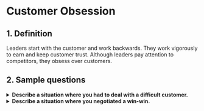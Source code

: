 # Customer Obsession
## 1. Definition
Leaders start with the customer and work backwards. They work vigorously to earn and keep customer trust. Although leaders pay attention to competitors, they obsess over customers.

## 2. Sample questions
<details>
<summary><b>Describe a situation where you had to deal with a difficult customer.</b></summary>
<ul>
    <li>
        <b>Situation: </b><br>
        - Software Engineer for a healthcare company<br>
        - In charge of a feature which is about looking for the nearest hospitals in a fixed distance. At first, it worked fine as the search list is sorted in alphabetical order. But when search for a specific hospital starting with 'T' or 'V', it caused problems (crash)<br>
        - The key client felt dissatisfied with it because it was a crucial feature for patients to look up for hospitals in case of emergency<br>
    </li>
    <li>
        <b>Task:</b><br>
        - The feature is deployed on Production Env with Acceptance test -> how important the situation is<br>
        - My task was to identify the root cause of the issues, propose a solution, and implement it to improve the system's performance, ensuring the client could use the app without any issues.<br>
    </li>
    <li>
        <b>Action:</b><br>
        - I began by analyzing the system to pinpoint bottlenecks. This involved reviewing execution plans, examining data retrieval processes, and auditing the entire workflow.<br>
        - Upon identifying the issues, I realized that the table in database is not correctly indexed and pageing<br>
        - To quickly address the client's concerns, I prioritized the implementation of these changes and worked over night to ensure minimal downtime.<br>
        - I maintained transparent and regular communication with the client, providing updates on progress and suggesting new filters that can improve the search engine. I also received their feedback to ensure the solutions met their expectations.<br>
    </li>
    <li>
        <b>Result</b><br>
        - Led to a 19% improvement in execution time and searching<br>
        - The client was satisfied with the increased performance and happy about new features I suggested, gaining their trusts
    </li>
</ul>
</details>

<details>
<summary><b>Describe a situation where you negotiated a win-win.</b></summary>
<ul>
    <li>
        <b>Situation: </b><br>
        - Data Engineer at Bank, marketing team needed access to real-time data analytics to launch a new campaign<br>
        - Data infrastructure was not equipped to handle the increased load without impacting the performance of other critical systems.<br>
        - Created a conflict between the marketing team's needs and the ability to maintain system stability since it run daily.<br>
    </li>
    <li>
        <b>Task:</b><br>
        - Negotiate a solution that would allow the marketing team to access the necessary real-time data without compromising the performance and stability of our data infrastructure<br>
    </li>
    <li>
        <b>Action:</b><br>
        - Initiated meetings with the marketing team and the our IT department to fully understand their needs, concerns, and limitations. This helped in identifying the critical requirements and constraints of each side.<br>
        - After analyzing the requirements, I proposed implementing a dedicated data pipeline for the marketing team using Apache Kafka for real-time data streaming. This would ensure they had access to the necessary data without overloading our primary data infrastructure.<br>
        - In the future, our team can also benefit from those new real-time pipeline => have another plan for combining those pipeline into 1.<br>
        - Negotiated with the IT department to allocate the necessary resources for setting up the new pipeline, ensuring it would not affect our ongoing projects. I also worked with the marketing team to adjust their campaign timelines to accommodate the implementation period.<br>
    </li>
    <li>
        <b>Result</b><br>
        - The implementation of the dedicated data pipeline was successful, allowing the marketing team to access real-time analytics for their campaign without impacting the performance of other systems. => contribute to more than 40% of user engagement.
        - The project resulted in a successful campaign launch, improved collaboration between departments, and enhanced trust in our ability to provide innovative solutions.
    </li>
</ul>
</details>
